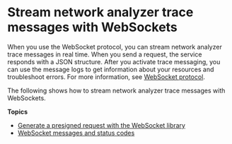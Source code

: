 # Stream network analyzer trace messages with WebSockets<a name="connect-iot-lorawan-network-analyzer-api"></a>

When you use the WebSocket protocol, you can stream network analyzer trace messages in real time\. When you send a request, the service responds with a JSON structure\. After you activate trace messaging, you can use the message logs to get information about your resources and troubleshoot errors\. For more information, see [WebSocket protocol](https://tools.ietf.org/html/rfc6455)\.

The following shows how to stream network analyzer trace messages with WebSockets\.

**Topics**
+ [Generate a presigned request with the WebSocket library](connect-iot-lorawan-network-analyzer-generate-request.md)
+ [WebSocket messages and status codes](conect-iot-lorawan-network-analyer-messages-status.md)